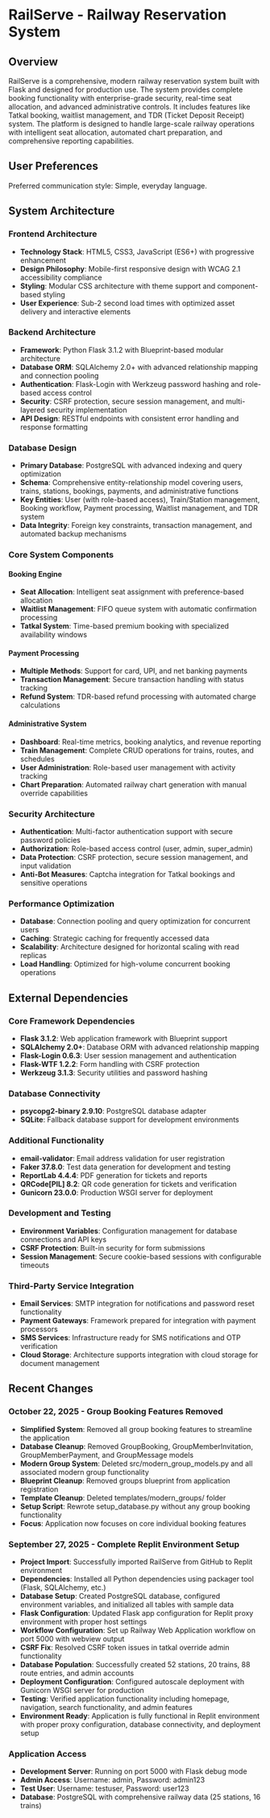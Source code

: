 # RailServe - Railway Reservation System

## Overview

RailServe is a comprehensive, modern railway reservation system built with Flask and designed for production use. The system provides complete booking functionality with enterprise-grade security, real-time seat allocation, and advanced administrative controls. It includes features like Tatkal booking, waitlist management, and TDR (Ticket Deposit Receipt) system. The platform is designed to handle large-scale railway operations with intelligent seat allocation, automated chart preparation, and comprehensive reporting capabilities.

## User Preferences

Preferred communication style: Simple, everyday language.

## System Architecture

### Frontend Architecture
- **Technology Stack**: HTML5, CSS3, JavaScript (ES6+) with progressive enhancement
- **Design Philosophy**: Mobile-first responsive design with WCAG 2.1 accessibility compliance
- **Styling**: Modular CSS architecture with theme support and component-based styling
- **User Experience**: Sub-2 second load times with optimized asset delivery and interactive elements

### Backend Architecture
- **Framework**: Python Flask 3.1.2 with Blueprint-based modular architecture
- **Database ORM**: SQLAlchemy 2.0+ with advanced relationship mapping and connection pooling
- **Authentication**: Flask-Login with Werkzeug password hashing and role-based access control
- **Security**: CSRF protection, secure session management, and multi-layered security implementation
- **API Design**: RESTful endpoints with consistent error handling and response formatting

### Database Design
- **Primary Database**: PostgreSQL with advanced indexing and query optimization
- **Schema**: Comprehensive entity-relationship model covering users, trains, stations, bookings, payments, and administrative functions
- **Key Entities**: User (with role-based access), Train/Station management, Booking workflow, Payment processing, Waitlist management, and TDR system
- **Data Integrity**: Foreign key constraints, transaction management, and automated backup mechanisms

### Core System Components

#### Booking Engine
- **Seat Allocation**: Intelligent seat assignment with preference-based allocation
- **Waitlist Management**: FIFO queue system with automatic confirmation processing
- **Tatkal System**: Time-based premium booking with specialized availability windows

#### Payment Processing
- **Multiple Methods**: Support for card, UPI, and net banking payments
- **Transaction Management**: Secure transaction handling with status tracking
- **Refund System**: TDR-based refund processing with automated charge calculations

#### Administrative System
- **Dashboard**: Real-time metrics, booking analytics, and revenue reporting
- **Train Management**: Complete CRUD operations for trains, routes, and schedules
- **User Administration**: Role-based user management with activity tracking
- **Chart Preparation**: Automated railway chart generation with manual override capabilities

### Security Architecture
- **Authentication**: Multi-factor authentication support with secure password policies
- **Authorization**: Role-based access control (user, admin, super_admin)
- **Data Protection**: CSRF protection, secure session management, and input validation
- **Anti-Bot Measures**: Captcha integration for Tatkal bookings and sensitive operations

### Performance Optimization
- **Database**: Connection pooling and query optimization for concurrent users
- **Caching**: Strategic caching for frequently accessed data
- **Scalability**: Architecture designed for horizontal scaling with read replicas
- **Load Handling**: Optimized for high-volume concurrent booking operations

## External Dependencies

### Core Framework Dependencies
- **Flask 3.1.2**: Web application framework with Blueprint support
- **SQLAlchemy 2.0+**: Database ORM with advanced relationship mapping
- **Flask-Login 0.6.3**: User session management and authentication
- **Flask-WTF 1.2.2**: Form handling with CSRF protection
- **Werkzeug 3.1.3**: Security utilities and password hashing

### Database Connectivity
- **psycopg2-binary 2.9.10**: PostgreSQL database adapter
- **SQLite**: Fallback database support for development environments

### Additional Functionality
- **email-validator**: Email address validation for user registration
- **Faker 37.8.0**: Test data generation for development and testing
- **ReportLab 4.4.4**: PDF generation for tickets and reports
- **QRCode[PIL] 8.2**: QR code generation for tickets and verification
- **Gunicorn 23.0.0**: Production WSGI server for deployment

### Development and Testing
- **Environment Variables**: Configuration management for database connections and API keys
- **CSRF Protection**: Built-in security for form submissions
- **Session Management**: Secure cookie-based sessions with configurable timeouts

### Third-Party Service Integration
- **Email Services**: SMTP integration for notifications and password reset functionality
- **Payment Gateways**: Framework prepared for integration with payment processors
- **SMS Services**: Infrastructure ready for SMS notifications and OTP verification
- **Cloud Storage**: Architecture supports integration with cloud storage for document management

## Recent Changes

### October 22, 2025 - Group Booking Features Removed
- **Simplified System**: Removed all group booking features to streamline the application
- **Database Cleanup**: Removed GroupBooking, GroupMemberInvitation, GroupMemberPayment, and GroupMessage models
- **Modern Group System**: Deleted src/modern_group_models.py and all associated modern group functionality
- **Blueprint Cleanup**: Removed groups blueprint from application registration
- **Template Cleanup**: Deleted templates/modern_groups/ folder
- **Setup Script**: Rewrote setup_database.py without any group booking functionality
- **Focus**: Application now focuses on core individual booking features

### September 27, 2025 - Complete Replit Environment Setup
- **Project Import**: Successfully imported RailServe from GitHub to Replit environment
- **Dependencies**: Installed all Python dependencies using packager tool (Flask, SQLAlchemy, etc.)
- **Database Setup**: Created PostgreSQL database, configured environment variables, and initialized all tables with sample data
- **Flask Configuration**: Updated Flask app configuration for Replit proxy environment with proper host settings
- **Workflow Configuration**: Set up Railway Web Application workflow on port 5000 with webview output
- **CSRF Fix**: Resolved CSRF token issues in tatkal override admin functionality
- **Database Population**: Successfully created 52 stations, 20 trains, 88 route entries, and admin accounts
- **Deployment Configuration**: Configured autoscale deployment with Gunicorn WSGI server for production
- **Testing**: Verified application functionality including homepage, navigation, search functionality, and admin features
- **Environment Ready**: Application is fully functional in Replit environment with proper proxy configuration, database connectivity, and deployment setup

### Application Access
- **Development Server**: Running on port 5000 with Flask debug mode
- **Admin Access**: Username: admin, Password: admin123
- **Test User**: Username: testuser, Password: user123
- **Database**: PostgreSQL with comprehensive railway data (25 stations, 16 trains)